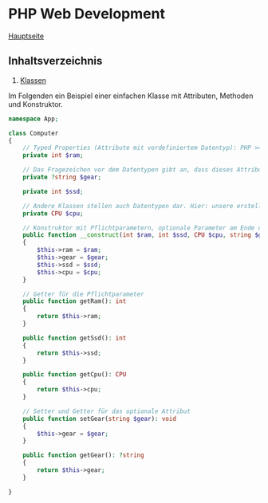# PHP Web Development

[Hauptseite](?file=index)



## Inhaltsverzeichnis

1. [Klassen](?file=php-class)


Im Folgenden ein Beispiel einer einfachen Klasse mit Attributen, Methoden und Konstruktor.
````php
namespace App;

class Computer
{
    // Typed Properties (Attribute mit vordefiniertem Datentyp): PHP >= 7.4
    private int $ram;

    // Das Fragezeichen vor dem Datentypen gibt an, dass dieses Attribut auch 'null' sein darf.
    private ?string $gear;

    private int $ssd;

    // Andere Klassen stellen auch Datentypen dar. Hier: unsere erstelle Klasse 'CPU'
    private CPU $cpu;

    // Konstruktor mit Pflichtparametern, optionale Parameter am Ende der Parameterliste
    public function __construct(int $ram, int $ssd, CPU $cpu, string $gear = null)
    {
        $this->ram = $ram;
        $this->gear = $gear;
        $this->ssd = $ssd;
        $this->cpu = $cpu;
    }

    // Getter für die Pflichtparameter
    public function getRam(): int
    {
        return $this->ram;
    }

    public function getSsd(): int
    {
        return $this->ssd;
    }

    public function getCpu(): CPU
    {
        return $this->cpu;
    }

    // Setter und Getter für das optionale Attribut
    public function setGear(string $gear): void
    {
        $this->gear = $gear;
    }

    public function getGear(): ?string
    {
        return $this->gear;
    }

}
````



